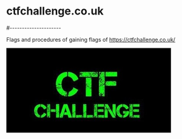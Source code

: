 # ctfchallenge.co.uk
#---------------------

Flags and procedures of gaining flags of https://ctfchallenge.co.uk/


![SEC_WHATSAPP_SPAMMER](https://github.com/root-ji218at/ctfchallenge.co.uk/blob/master/pictures/readme_img.png)
